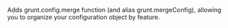 Adds grunt.config.merge function (and alias grunt.mergeConfig), allowing you to organize your configuration object by feature.